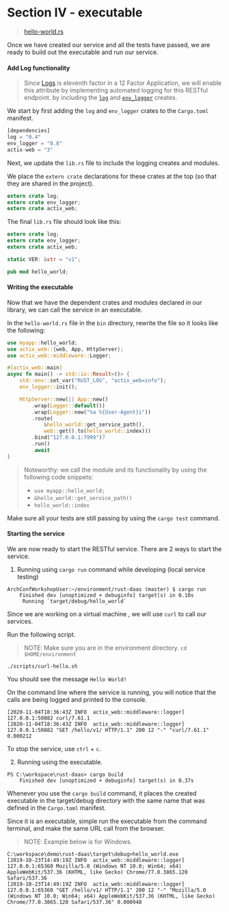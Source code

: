# Section IV - executable

> [hello-world.rs](https://github.com/dsietz/daas-workshop/blob/master/rust-daas/src/bin/hello-world.rs)

Once we have created our service and all the tests have passed, we are ready to build out the executable and run our service.

#### Add Log functionality

> Since [Logs](https://12factor.net/logs) is eleventh factor in a 12 Factor Application, we will enable this attribute by implementing automated logging for this RESTful endpoint. by including the [`log`](https://crates.io/crates/log) and [`env_logger`](https://crates.io/crates/env_logger) creates.

We start by first adding the `log` and `env_logger` crates to the `Cargo.toml` manifest.

```rust
[dependencies]
log = "0.4"
env_logger = "0.8"
actix-web = "3"
```

Next, we update the `lib.rs` file to include the logging creates and modules.

We place the `extern crate` declarations for these crates at the top \(so that they are shared in the project\).

```rust
extern crate log;
extern crate env_logger;
extern crate actix_web;
```

The final `lib.rs` file should look like this:

```rust
extern crate log;
extern crate env_logger;
extern crate actix_web;

static VER: &str = "v1";

pub mod hello_world;
```

#### Writing the executable

Now that we have the dependent crates and modules declared in our library, we can call the service in an executable.

In the `hello-world.rs` file in the `bin` directory, rewrite the file so it looks like the following:

```rust
use myapp::hello_world;
use actix_web::{web, App, HttpServer};
use actix_web::middleware::Logger;

#[actix_web::main]
async fn main() -> std::io::Result<()> {
    std::env::set_var("RUST_LOG", "actix_web=info");
    env_logger::init();

    HttpServer::new(|| App::new()
        .wrap(Logger::default())
        .wrap(Logger::new("%a %{User-Agent}i"))
        .route(
            &hello_world::get_service_path(), 
            web::get().to(hello_world::index)))
        .bind("127.0.0.1:7999")?
        .run()
        .await
}
```

> Noteworthy: we call the module and its functionality by using the following code snippets:
>
> * `use myapp::hello_world;`
> * `&hello_world::get_service_path()`
> * `hello_world::index`

Make sure all your tests are still passing by using the `cargo test` command.

#### Starting the service

We are now ready to start the RESTful service. There are 2 ways to start the service.

1. Running using `cargo run` command while developing \(local service testing\)

```text
ArchConfWorkshopUser:~/environment/rust-daas (master) $ cargo run
    Finished dev [unoptimized + debuginfo] target(s) in 0.10s
     Running `target/debug/hello_world`
```

Since we are working on a virtual machine , we will use `curl` to call our services. 

Run the following script.

> NOTE: Make sure you are in the environment directory. `cd $HOME/environment`

```text
./scripts/curl-hello.sh
```

You should see the message `Hello World!` 

On the command line where the service is running, you will notice that the calls are being logged and printed to the console.

```text
[2020-11-04T18:36:43Z INFO  actix_web::middleware::logger] 127.0.0.1:50882 curl/7.61.1
[2020-11-04T18:36:43Z INFO  actix_web::middleware::logger] 127.0.0.1:50882 "GET /hello/v1/ HTTP/1.1" 200 12 "-" "curl/7.61.1" 0.000212
```

To stop the service, use `ctrl` + `c`.

   2. Running using the executable.

```text
PS C:\workspace\rust-daas> cargo build
    Finished dev [unoptimized + debuginfo] target(s) in 0.37s
```

Whenever you use the `cargo build` command, it places the created executable in the target/debug directory with the same name that was defined in the `Cargo.toml` manifest.

Since it is an executable, simple run the executable from the command terminal, and make the same URL call from the browser.

> NOTE: Example below is for Windows.

```text
C:\workspace\demo\rust-daas\target\debug>hello_world.exe
[2019-10-23T14:49:19Z INFO  actix_web::middleware::logger] 127.0.0.1:65360 Mozilla/5.0 (Windows NT 10.0; Win64; x64) AppleWebKit/537.36 (KHTML, like Gecko) Chrome/77.0.3865.120 Safari/537.36
[2019-10-23T14:49:19Z INFO  actix_web::middleware::logger] 127.0.0.1:65360 "GET /hello/v1/ HTTP/1.1" 200 12 "-" "Mozilla/5.0 (Windows NT 10.0; Win64; x64) AppleWebKit/537.36 (KHTML, like Gecko) Chrome/77.0.3865.120 Safari/537.36" 0.000948
```

